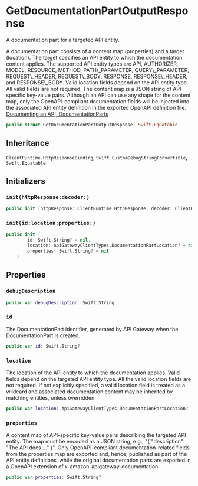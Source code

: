 # GetDocumentationPartOutputResponse

A documentation part for a targeted API entity.

<div class="remarks">
A documentation part consists of a content map (properties) and a target (location). The target specifies an API entity to which the documentation content applies. The supported API entity types are API, AUTHORIZER, MODEL, RESOURCE, METHOD, PATH\_PARAMETER, QUERY\_PARAMETER, REQUEST\_HEADER, REQUEST\_BODY, RESPONSE, RESPONSE\_HEADER, and RESPONSE\_BODY. Valid location fields depend on the API entity type. All valid fields are not required.
The content map is a JSON string of API-specific key-value pairs. Although an API can use any shape for the content map, only the OpenAPI-compliant documentation fields will be injected into the associated API entity definition in the exported OpenAPI definition file.</div>
<div class="seeAlso">
<a href="https:​//docs.aws.amazon.com/apigateway/latest/developerguide/api-gateway-documenting-api.html">Documenting an API, DocumentationParts
</div>

``` swift
public struct GetDocumentationPartOutputResponse: Swift.Equatable 
```

## Inheritance

`ClientRuntime.HttpResponseBinding`, `Swift.CustomDebugStringConvertible`, `Swift.Equatable`

## Initializers

### `init(httpResponse:decoder:)`

``` swift
public init (httpResponse: ClientRuntime.HttpResponse, decoder: ClientRuntime.ResponseDecoder? = nil) throws 
```

### `init(id:location:properties:)`

``` swift
public init (
        id: Swift.String? = nil,
        location: ApiGatewayClientTypes.DocumentationPartLocation? = nil,
        properties: Swift.String? = nil
    )
```

## Properties

### `debugDescription`

``` swift
public var debugDescription: Swift.String 
```

### `id`

The DocumentationPart identifier, generated by API Gateway when the DocumentationPart is created.

``` swift
public var id: Swift.String?
```

### `location`

The location of the API entity to which the documentation applies. Valid fields depend on the targeted API entity type. All the valid location fields are not required. If not explicitly specified, a valid location field is treated as a wildcard and associated documentation content may be inherited by matching entities, unless overridden.

``` swift
public var location: ApiGatewayClientTypes.DocumentationPartLocation?
```

### `properties`

A content map of API-specific key-value pairs describing the targeted API entity. The map must be encoded as a JSON string, e.g., "{ "description":​ "The API does ..." }".  Only OpenAPI-compliant documentation-related fields from the <literal>properties</literal> map are exported and, hence, published as part of the API entity definitions, while the original documentation parts are exported in a OpenAPI extension of x-amazon-apigateway-documentation.

``` swift
public var properties: Swift.String?
```
